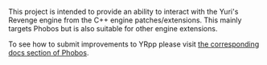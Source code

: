 This project is intended to provide an ability to interact with the Yuri's Revenge engine from the C++ engine patches/extensions. This mainly targets Phobos but is also suitable for other engine extensions.

To see how to submit improvements to YRpp please visit [the corresponding docs section of Phobos](https://phobos.readthedocs.io/en/latest/Contributing.html#working-with-yrpp-via-submodules).
